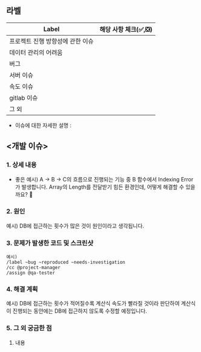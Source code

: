 <!-- **[Title(제목) 작성 형식]** <Br> -형식: [날짜] [포지션] 오피스 아워 이슈 : [이슈명]<Br> -예시: 220125 React 오피스 아워 이슈 : UI 구현의 어려움<Br> -->

## 라벨

| Label                            | 해당 사항 체크(✅,❎) |
| -------------------------------- | --------------------- |
| 프로젝트 진행 방향성에 관한 이슈 |                       |
| 데이터 관리의 어려움             |                       |
| 버그                             |                       |
| 서버 이슈                        |                       |
| 속도 이슈                        |                       |
| gitlab 이슈                      |                       |
| 그 외                            |                       |

-   이슈에 대한 자세한 설명 :

## <개발 이슈>

### 1. 상세 내용

-   좋은 예시) A → B → C의 흐름으로 진행되는 기능 중 B 함수에서 Indexing Error가 발생합니다. Array의 Length를 전달받기 힘든 환경인데, 어떻게 해결할 수 있을까요? 💯

### 2. 원인

예시) DB에 접근하는 횟수가 많은 것이 원인이라고 생각됩니다.

### 3. 문제가 발생한 코드 및 스크린샷

```
예시)
/label ~bug ~reproduced ~needs-investigation
/cc @project-manager
/assign @qa-tester
```

### 4. 해결 계획

예시) DB에 접근하는 횟수가 적어질수록 계산식 속도가 빨라질 것이라 판단하여 계산식이 진행되는 동안에는 DB에 접근하지 않도록 수정할 예정입니다.

### 5. 그 외 궁금한 점

1. 내용
